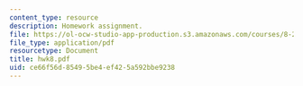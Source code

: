 ```yaml
---
content_type: resource
description: Homework assignment.
file: https://ol-ocw-studio-app-production.s3.amazonaws.com/courses/8-251-string-theory-for-undergraduates-spring-2007/ce66f56d85495be4ef425a592bbe9238_hwk8.pdf
file_type: application/pdf
resourcetype: Document
title: hwk8.pdf
uid: ce66f56d-8549-5be4-ef42-5a592bbe9238
---
```

